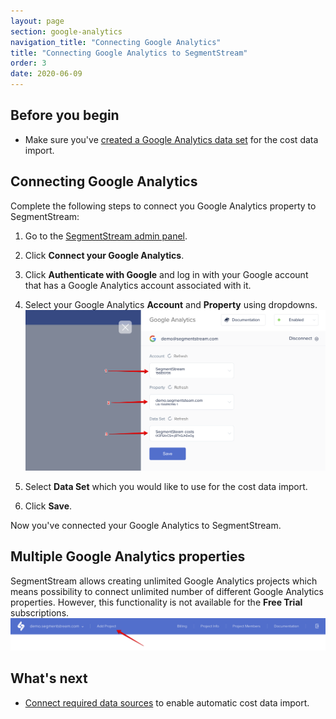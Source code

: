 ```yaml
---
layout: page
section: google-analytics
navigation_title: "Connecting Google Analytics"
title: "Connecting Google Analytics to SegmentStream"
order: 3
date: 2020-06-09
---
```


## Before you begin
* Make sure you've [created a Google Analytics data set](creating-google-analytics-data-set) for the cost data import.

## Connecting Google Analytics

Complete the following steps to connect you Google Analytics property to SegmentStream:
1. Go to the [SegmentStream admin panel](https://admin.segmentstream.com/).
2. Click **Connect your Google Analytics**.
3. Click **Authenticate with Google** and log in with your Google account that has a Google Analytics account associated with it.
4. Select your Google Analytics **Account** and **Property** using dropdowns.
![Google Analytics setup](/img/google-analytics/ga-connect.png)

5. Select **Data Set** which you would like to use for the cost data import.
6. Click **Save**.

Now you've connected your Google Analytics to SegmentStream.

## Multiple Google Analytics properties

SegmentStream allows creating unlimited Google Analytics projects which means possibility to connect unlimited number of different Google Analytics properties. However, this functionality is not available for the **Free Trial** subscriptions.
![Add Google Analytics project](/img/google-analytics/ga-add-project.png)

## What's next

* [Connect required data sources](/ga-datasources/index) to enable automatic cost data import.